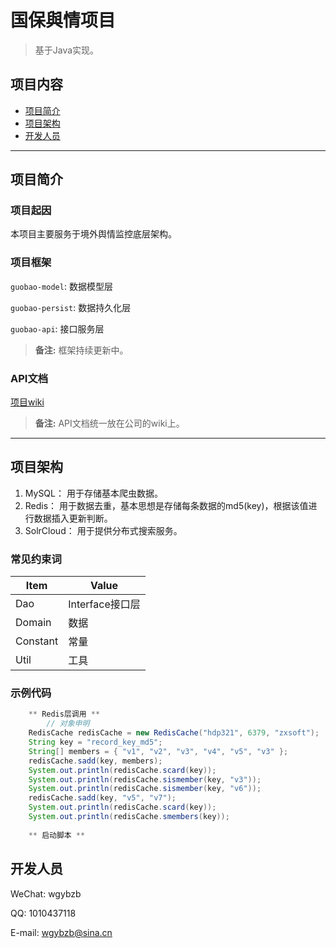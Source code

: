 
# 国保與情项目

> 基于Java实现。

## 项目内容

- [项目简介](项目简介)
- [项目架构](项目架构)
- [开发人员](开发人员)

----

## 项目简介

### 项目起因

本项目主要服务于境外舆情监控底层架构。

### 项目框架

`guobao-model`: 数据模型层

`guobao-persist`: 数据持久化层

`guobao-api`: 接口服务层

> **备注:** 框架持续更新中。

### API文档
[项目wiki](http://192.168.3.23/wiki)

> **备注:** API文档统一放在公司的wiki上。

----

## 项目架构

1. MySQL： 用于存储基本爬虫数据。
2. Redis： 用于数据去重，基本思想是存储每条数据的md5(key)，根据该值进行数据插入更新判断。
3. SolrCloud： 用于提供分布式搜索服务。

### 常见约束词
Item      | Value
--------- | -----
Dao  | Interface接口层
Domain    | 数据
Constant  | 常量
Util      |  工具

### 示例代码

```java
    ** Redis层调用 **      
        // 对象申明      
	RedisCache redisCache = new RedisCache("hdp321", 6379, "zxsoft");
	String key = "record_key_md5";
	String[] members = { "v1", "v2", "v3", "v4", "v5", "v3" };
	redisCache.sadd(key, members);
	System.out.println(redisCache.scard(key));
	System.out.println(redisCache.sismember(key, "v3"));
	System.out.println(redisCache.sismember(key, "v6"));
	redisCache.sadd(key, "v5", "v7");
	System.out.println(redisCache.scard(key));
	System.out.println(redisCache.smembers(key));
	
    ** 启动脚本 ** 

```

## 开发人员

WeChat: wgybzb

QQ: 1010437118

E-mail: wgybzb@sina.cn

